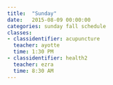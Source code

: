 ```yaml
---
title:  "Sunday"
date:   2015-08-09 00:00:00
categories: sunday fall schedule
classes:
- classidentifier: acupuncture
  teacher: ayotte
  time: 1:30 PM
- classidentifier: health2
  teacher: ezra
  time: 8:30 AM
---
```

